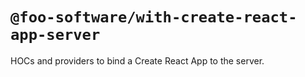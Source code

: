 # `@foo-software/with-create-react-app-server`

HOCs and providers to bind a Create React App to the server.
